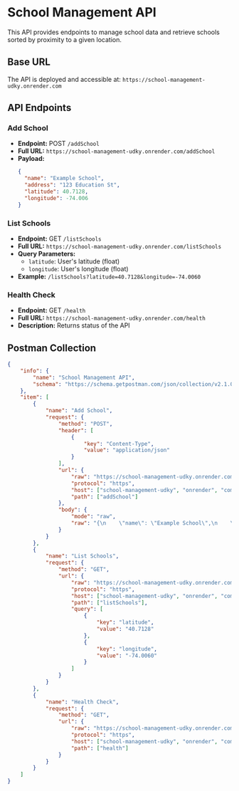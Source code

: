 # School Management API

This API provides endpoints to manage school data and retrieve schools sorted by proximity to a given location.

## Base URL

The API is deployed and accessible at: `https://school-management-udky.onrender.com`

## API Endpoints

### Add School

- **Endpoint:** POST `/addSchool`
- **Full URL:** `https://school-management-udky.onrender.com/addSchool`
- **Payload:**
  ```json
  {
  	"name": "Example School",
  	"address": "123 Education St",
  	"latitude": 40.7128,
  	"longitude": -74.006
  }
  ```

### List Schools

- **Endpoint:** GET `/listSchools`
- **Full URL:** `https://school-management-udky.onrender.com/listSchools`
- **Query Parameters:**
  - `latitude`: User's latitude (float)
  - `longitude`: User's longitude (float)
- **Example:** `/listSchools?latitude=40.7128&longitude=-74.0060`

### Health Check

- **Endpoint:** GET `/health`
- **Full URL:** `https://school-management-udky.onrender.com/health`
- **Description:** Returns status of the API

## Postman Collection

```json
{
	"info": {
		"name": "School Management API",
		"schema": "https://schema.getpostman.com/json/collection/v2.1.0/collection.json"
	},
	"item": [
		{
			"name": "Add School",
			"request": {
				"method": "POST",
				"header": [
					{
						"key": "Content-Type",
						"value": "application/json"
					}
				],
				"url": {
					"raw": "https://school-management-udky.onrender.com/addSchool",
					"protocol": "https",
					"host": ["school-management-udky", "onrender", "com"],
					"path": ["addSchool"]
				},
				"body": {
					"mode": "raw",
					"raw": "{\n    \"name\": \"Example School\",\n    \"address\": \"123 Education St\",\n    \"latitude\": 40.7128,\n    \"longitude\": -74.0060\n}"
				}
			}
		},
		{
			"name": "List Schools",
			"request": {
				"method": "GET",
				"url": {
					"raw": "https://school-management-udky.onrender.com/listSchools?latitude=40.7128&longitude=-74.0060",
					"protocol": "https",
					"host": ["school-management-udky", "onrender", "com"],
					"path": ["listSchools"],
					"query": [
						{
							"key": "latitude",
							"value": "40.7128"
						},
						{
							"key": "longitude",
							"value": "-74.0060"
						}
					]
				}
			}
		},
		{
			"name": "Health Check",
			"request": {
				"method": "GET",
				"url": {
					"raw": "https://school-management-udky.onrender.com/health",
					"protocol": "https",
					"host": ["school-management-udky", "onrender", "com"],
					"path": ["health"]
				}
			}
		}
	]
}
```
